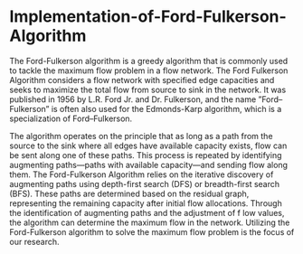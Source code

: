 # Implementation-of-Ford-Fulkerson-Algorithm
The Ford-Fulkerson algorithm is a greedy algorithm that is commonly used to tackle the maximum flow problem in a flow network. The Ford
Fulkerson Algorithm considers a flow network with specified
 edge capacities and seeks to maximize the total flow from
 source to sink in the network. It was published in 1956 by L.R.
 Ford Jr. and Dr. Fulkerson, and the name ”Ford–Fulkerson” is
 often also used for the Edmonds-Karp algorithm, which is a
 specialization of Ford–Fulkerson.

The algorithm operates on the principle that as long as
 a path from the source to the sink where all
edges have available capacity exists, flow can be sent along one of
 these paths. This process is repeated by identifying augmenting
 paths—paths with available capacity—and sending flow along
 them. The Ford-Fulkerson Algorithm relies on the iterative
 discovery of augmenting paths using depth-first search (DFS) or breadth-first search (BFS). These paths
 are determined based on the residual graph, representing
 the remaining capacity after initial flow allocations. Through
 the identification of augmenting paths and the adjustment of
 f
 low values, the algorithm can determine the maximum flow in
 the network. Utilizing the Ford-Fulkerson algorithm to solve
 the maximum flow problem is the focus of our research.
